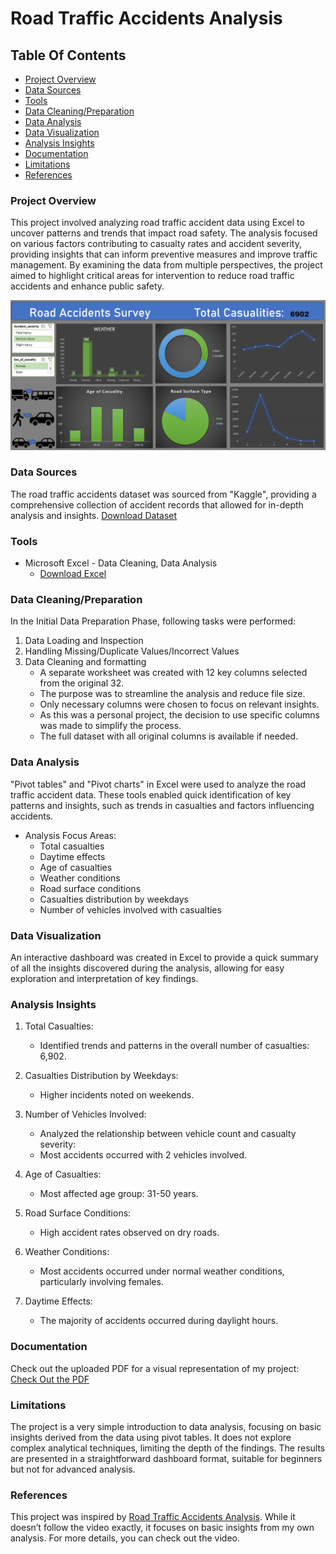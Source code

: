# Road Traffic Accidents Analysis

## Table Of Contents

- [Project Overview](#project-overview)
- [Data Sources](#data-sources)
- [Tools](#tools)
- [Data Cleaning/Preparation](#data-cleaningpreparation)
- [Data Analysis](#data-analysis)
- [Data Visualization](#data-visualization)
- [Analysis Insights](#analysis-insights)
- [Documentation](#documentation)
- [Limitations](#limitations)
- [References](#references)

### Project Overview

This project involved analyzing road traffic accident data using Excel to uncover patterns and trends that impact road safety. The analysis focused on various factors contributing to casualty rates and accident severity, providing insights that can inform preventive measures and improve traffic management. By examining the data from multiple perspectives, the project aimed to highlight critical areas for intervention to reduce road traffic accidents and enhance public safety.

![Dashboard](Dashboard.png)

### Data Sources

The road traffic accidents dataset was sourced from "Kaggle", providing a comprehensive collection of accident records that allowed for in-depth analysis and insights. [Download Dataset](https://www.kaggle.com/code/mohamedfaisvk/road-traffic-accidents-severity-classifier/input)

### Tools

- Microsoft Excel - Data Cleaning, Data Analysis
  - [Download Excel](https://www.microsoft.com/en-in/microsoft-365/excel)

### Data Cleaning/Preparation

In the Initial Data Preparation Phase, following tasks were performed:
1. Data Loading and Inspection
2. Handling Missing/Duplicate Values/Incorrect Values
3. Data Cleaning and formatting
   - A separate worksheet was created with 12 key columns selected from the original 32.
   - The purpose was to streamline the analysis and reduce file size.
   - Only necessary columns were chosen to focus on relevant insights.
   - As this was a personal project, the decision to use specific columns was made to simplify the process.
   - The full dataset with all original columns is available if needed.

### Data Analysis

"Pivot tables" and "Pivot charts" in Excel were used to analyze the road traffic accident data. These tools enabled quick identification of key patterns and insights, such as trends in casualties and factors influencing accidents.
- Analysis Focus Areas:
   - Total casualties   
   - Daytime effects
   - Age of casualties
   - Weather conditions
   - Road surface conditions
   - Casualties distribution by weekdays
   - Number of vehicles involved with casualties

### Data Visualization

An interactive dashboard was created in Excel to provide a quick summary of all the insights discovered during the analysis, allowing for easy exploration and interpretation of key findings.

### Analysis Insights

1. Total Casualties:
   - Identified trends and patterns in the overall number of casualties: 6,902.
     
2. Casualties Distribution by Weekdays:
   - Higher incidents noted on weekends.
     
3. Number of Vehicles Involved:
   - Analyzed the relationship between vehicle count and casualty severity:
   - Most accidents occurred with 2 vehicles involved.

4. Age of Casualties:
   - Most affected age group: 31-50 years.

5. Road Surface Conditions:
   - High accident rates observed on dry roads.

6. Weather Conditions:
   - Most accidents occurred under normal weather conditions, particularly involving females.

7. Daytime Effects:
   - The majority of accidents occurred during daylight hours.

### Documentation

Check out the uploaded PDF for a visual representation of my project: [Check Out the PDF](https://github.com/sumanju333/Road-Traffic-Accidents-Analysis/blob/main/Road%20Traffic%20Analysis.pdf)

### Limitations

The project is a very simple introduction to data analysis, focusing on basic insights derived from the data using pivot tables. It does not explore complex analytical techniques, limiting the depth of the findings. The results are presented in a straightforward dashboard format, suitable for beginners but not for advanced analysis.

### References

This project was inspired by [Road Traffic Accidents Analysis](https://youtu.be/XeWfLNe3moM?si=ZHPEc0v_YOudPnYa). While it doesn’t follow the video exactly, it focuses on basic insights from my own analysis. For more details, you can check out the video.



    
